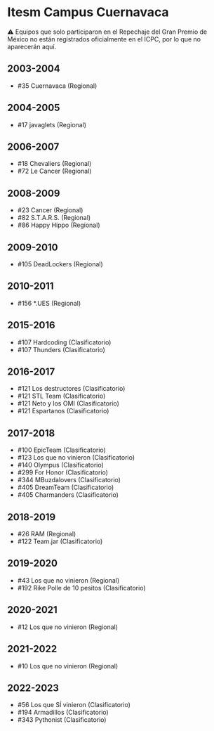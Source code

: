 # Itesm Campus Cuernavaca

:warning: Equipos que solo participaron en el Repechaje del Gran Premio de México no están registrados oficialmente en el ICPC, por lo que no aparecerán aquí.

## 2003-2004

- #35 Cuernavaca (Regional)

## 2004-2005

- #17 javaglets (Regional)

## 2006-2007

- #18 Chevaliers (Regional)
- #72 Le Cancer (Regional)

## 2008-2009

- #23 Cancer (Regional)
- #82 S.T.A.R.S.  (Regional)
- #86 Happy Hippo (Regional)

## 2009-2010

- #105 DeadLockers (Regional)

## 2010-2011

- #156 *.UES (Regional)

## 2015-2016

- #107 Hardcoding (Clasificatorio)
- #107 Thunders (Clasificatorio)

## 2016-2017

- #121 Los destructores (Clasificatorio)
- #121 STL Team (Clasificatorio)
- #121 Neto y los OMI (Clasificatorio)
- #121 Espartanos (Clasificatorio)

## 2017-2018

- #100 EpicTeam (Clasificatorio)
- #123 Los que no vinieron (Clasificatorio)
- #140 Olympus (Clasificatorio)
- #299 For Honor (Clasificatorio)
- #344 MBuzdalovers (Clasificatorio)
- #405 DreamTeam (Clasificatorio)
- #405 Charmanders (Clasificatorio)

## 2018-2019

- #26 RAM (Regional)
- #122 Team.jar (Clasificatorio)

## 2019-2020

- #43 Los que no vinieron (Regional)
- #192 Rike Polle de 10 pesitos (Clasificatorio)

## 2020-2021

- #12 Los que no vinieron (Regional)

## 2021-2022

- #10 Los que no vinieron (Regional)

## 2022-2023

- #56 Los que SÍ vinieron (Clasificatorio)
- #194 Armadillos (Clasificatorio)
- #343 Pythonist (Clasificatorio)



